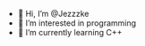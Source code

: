 - 👋 Hi, I’m @Jezzzke
- 👀 I’m interested in programming
- 🌱 I’m currently learning C++

<!---
Jezzzke/Jezzzke is a ✨ special ✨ repository because its `README.md` (this file) appears on your GitHub profile.
You can click the Preview link to take a look at your changes.
--->
